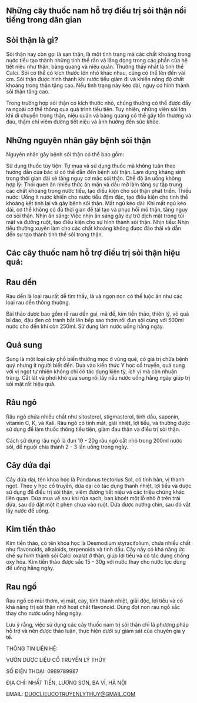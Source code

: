 Những cây thuốc nam hỗ trợ điều trị sỏi thận nổi tiếng trong dân gian
---------------------------------------------------------------------

Sỏi thận là gì?
---------------
Sỏi thận hay còn gọi là sạn thận, là một tình trạng mà các chất khoáng trong nước tiểu tạo thành những tinh thể rắn và lắng đọng trong các phần của hệ tiết niệu như thận, bàng quang và niệu quản. Thường thấy nhất là tinh thể Calci. Sỏi có thể có kích thước lớn nhỏ khác nhau, cũng có thể lên đến vài cm. Sỏi thận được hình thành khi nước tiểu giảm đi và khiến nồng độ chất khoáng trong thận tăng cao. Nếu tình trạng này kéo dài, nguy cơ hình thành sỏi thận tăng cao.

Trong trường hợp sỏi thận có kích thước nhỏ, chúng thường có thể được đẩy ra ngoài cơ thể thông qua quá trình tiểu tiện. Tuy nhiên, những viên sỏi lớn khi di chuyển trong thận, niệu quản và bàng quang có thể gây tổn thương và đau, thậm chí viêm đường tiết niệu và ảnh hưởng đến sức khỏe.


Những nguyên nhân gây bệnh sỏi thận
-----------------------------------
Nguyên nhân gây bệnh sỏi thận có thể bao gồm:

Sử dụng thuốc tùy tiện: Tự mua và sử dụng thuốc mà không tuân theo hướng dẫn của bác sĩ có thể dẫn đến bệnh sỏi thận. Lạm dụng kháng sinh trong thời gian dài sẽ tăng nguy cơ mắc sỏi thận.
Chế độ ăn uống không hợp lý: Thói quen ăn nhiều thức ăn mặn và dầu mỡ làm tăng sự tập trung các chất khoáng trong nước tiểu, tạo điều kiện cho sỏi thận phát triển.
Thiếu nước: Uống ít nước khiến cho nước tiểu đậm đặc, tạo điều kiện cho tinh thể khoáng kết tinh lại và gây bệnh sỏi thận.
Mất ngủ kéo dài: Khi mất ngủ kéo dài, cơ thể không có đủ thời gian để tái tạo và phục hồi mô thận, tăng nguy cơ sỏi thận.
Nhịn ăn sáng: Việc nhịn ăn sáng gây dự trữ dịch mật trong túi mật và đường ruột, tạo điều kiện cho sự hình thành sỏi thận.
Nhịn tiểu: Nhịn tiểu thường xuyên làm cho các chất khoáng không được đào thải và dẫn đến sự tạo thành tinh thể sỏi trong thận.


Các cây thuốc nam hỗ trợ điều trị sỏi thận hiệu quả:
---------------------------------------------------


Rau dền
-------
Rau dền là loại rau rất dễ tìm thấy, lá và ngọn non có thể luộc ăn như các loại rau dền thông thường. 

Bài thảo dược bao gồm rễ rau dền gai, mã đề, kim tiền thảo, thiên lý, vỏ quả bí đao, đậu đen cỏ tranh bắt lên bếp sao thơm rồi đun sôi cùng với 500ml nước cho đến khi còn 250ml. Sử dụng làm nước uống hằng ngày.

Quả sung
-------
Sung là một loại cây phổ biến thường mọc ở vùng quê, có giá trị chữa bệnh quý nhưng ít người biết đến. Dựa vào kiến thức Y học cổ truyền, quả sung với vị ngọt tự nhiên không chỉ có tác dụng kiện tỳ, ích vị mà còn nhuận tràng. Cắt lát và phơi khô quả sung rồi lấy nấu nước uống hằng ngày giúp trị sỏi mật rất hiệu quả.

Râu ngô
-------
Râu ngô chứa nhiều chất như sitosterol, stigmasterol, tinh dầu, saponin, vitamin C, K, và Kali. Râu ngô có tính mát, giải nhiệt, lợi tiểu, và thường được sử dụng để làm thuốc thông tiểu tiện, giảm đau thận và điều trị sỏi thận. 

Cách sử dụng râu ngô là đun 10 - 20g râu ngô cắt nhỏ trong 200ml nước sôi, để nguội chia thành 2 - 3 lần uống trong ngày.

Cây dứa dại
-------
Cây dứa dại, tên khoa học là Pandanus tectorius Sol, có tính hàn, vị thanh ngọt. Theo y học cổ truyền, dứa dại có tác dụng thanh nhiệt, lợi tiểu và được sử dụng để điều trị sỏi thận, viêm đường tiết niệu và các triệu chứng khác liên quan. Dứa mua về sau khi rửa sạch, bạn khoét một lỗ nhỏ ở trên trái dứa, sau đó đặt một ít phèn chua vào ruột. Dứa được nướng chín, sau đó vắt lấy nước để uống.

Kim tiền thảo
-------
Kim tiền thảo, có tên khoa học là Desmodium styracifolium, chứa nhiều chất như flavonoids, alkaloids, terpenoids và tinh dầu. Cây này có khả năng ức chế sự hình thành sỏi Calci oxalat ở thận, giúp lợi tiểu và có tác dụng chống oxy hóa. Kim tiền thảo được sắc 15 - 30g với nước thay cho nước lọc dùng để uống hằng ngày.


Rau ngổ
-------
Rau ngổ có mùi thơm, vị mát, cay, tính thanh nhiệt, giải độc, lợi tiểu và có khả năng trị sỏi thận nhờ hoạt chất flavonoid. Dùng đọt non rau ngổ sắc thay cho nước uống hằng ngày.

Lưu ý rằng, việc sử dụng các cây thuốc nam trị sỏi thận chỉ là phương pháp hỗ trợ và nên được thảo luận, thực hiện dưới sự giám sát của chuyên gia y tế.


THÔNG TIN LIÊN HỆ:

VƯỜN DƯỢC LIỆU CỔ TRUYỀN LÝ THỦY

SỐ ĐIỆN THOẠI: 0989789987

ĐỊA CHỈ: NHẤT TIẾN, LƯƠNG SƠN, BA VÌ, HÀ NỘI

EMAIL: DUOCLIEUCOTRUYENLYTHUY@GMAIL.COM
